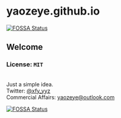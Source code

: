 # yaozeye.github.io
[![FOSSA Status](https://app.fossa.com/api/projects/git%2Bgithub.com%2Fyaozeye%2Fyaozeye.github.io.svg?type=shield)](https://app.fossa.com/projects/git%2Bgithub.com%2Fyaozeye%2Fyaozeye.github.io?ref=badge_shield)

## Welcome
### License: ``MIT``
<br />
Just a simple idea.
<br />
Twitter: <a href="https://twitter.com/xfy_yyz" target="_blank">@xfy_yyz</a>
<br />
Commercial Affairs: <a href="mailto:yaozeye@outlook.com" target="_blank">yaozeye@outlook.com</a>


[![FOSSA Status](https://app.fossa.com/api/projects/git%2Bgithub.com%2Fyaozeye%2Fyaozeye.github.io.svg?type=large)](https://app.fossa.com/projects/git%2Bgithub.com%2Fyaozeye%2Fyaozeye.github.io?ref=badge_large)